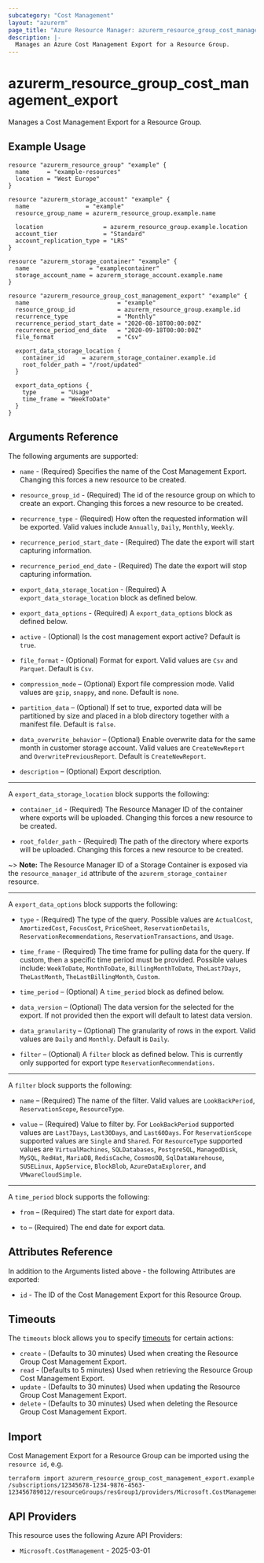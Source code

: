 ```yaml
---
subcategory: "Cost Management"
layout: "azurerm"
page_title: "Azure Resource Manager: azurerm_resource_group_cost_management_export"
description: |-
  Manages an Azure Cost Management Export for a Resource Group.
---
```


# azurerm_resource_group_cost_management_export

Manages a Cost Management Export for a Resource Group.

## Example Usage

```hcl
resource "azurerm_resource_group" "example" {
  name     = "example-resources"
  location = "West Europe"
}

resource "azurerm_storage_account" "example" {
  name                = "example"
  resource_group_name = azurerm_resource_group.example.name

  location                 = azurerm_resource_group.example.location
  account_tier             = "Standard"
  account_replication_type = "LRS"
}

resource "azurerm_storage_container" "example" {
  name                 = "examplecontainer"
  storage_account_name = azurerm_storage_account.example.name
}

resource "azurerm_resource_group_cost_management_export" "example" {
  name                         = "example"
  resource_group_id            = azurerm_resource_group.example.id
  recurrence_type              = "Monthly"
  recurrence_period_start_date = "2020-08-18T00:00:00Z"
  recurrence_period_end_date   = "2020-09-18T00:00:00Z"
  file_format                  = "Csv"

  export_data_storage_location {
    container_id     = azurerm_storage_container.example.id
    root_folder_path = "/root/updated"
  }

  export_data_options {
    type       = "Usage"
    time_frame = "WeekToDate"
  }
}
```

## Arguments Reference

The following arguments are supported:

* `name` - (Required) Specifies the name of the Cost Management Export. Changing this forces a new resource to be created.

* `resource_group_id` - (Required) The id of the resource group on which to create an export. Changing this forces a new resource to be created.

* `recurrence_type` - (Required) How often the requested information will be exported. Valid values include `Annually`, `Daily`, `Monthly`, `Weekly`.

* `recurrence_period_start_date` - (Required) The date the export will start capturing information.

* `recurrence_period_end_date` - (Required) The date the export will stop capturing information.

* `export_data_storage_location` - (Required) A `export_data_storage_location` block as defined below.

* `export_data_options` - (Required) A `export_data_options` block as defined below.

* `active` - (Optional) Is the cost management export active? Default is `true`.

* `file_format` - (Optional) Format for export. Valid values are `Csv` and `Parquet`. Default is `Csv`.

* `compression_mode` – (Optional) Export file compression mode. Valid values are `gzip`, `snappy`, and `none`. Default is `none`.

* `partition_data` – (Optional) If set to true, exported data will be partitioned by size and placed in a blob directory together with a manifest file. Default is `false`.

* `data_overwrite_behavior` – (Optional) Enable overwrite data for the same month in customer storage account. Valid values are `CreateNewReport` and `OverwritePreviousReport`. Default is `CreateNewReport`.

* `description` – (Optional) Export description.

---

A `export_data_storage_location` block supports the following:

* `container_id` - (Required) The Resource Manager ID of the container where exports will be uploaded. Changing this forces a new resource to be created.

* `root_folder_path` - (Required) The path of the directory where exports will be uploaded. Changing this forces a new resource to be created.

~> **Note:** The Resource Manager ID of a Storage Container is exposed via the `resource_manager_id` attribute of the `azurerm_storage_container` resource.

---

A `export_data_options` block supports the following:

* `type` - (Required) The type of the query. Possible values are `ActualCost`, `AmortizedCost`, `FocusCost`, `PriceSheet`, `ReservationDetails`, `ReservationRecommendations`, `ReservationTransactions`, and `Usage`.

* `time_frame` - (Required) The time frame for pulling data for the query. If custom, then a specific time period must be provided. Possible values include: `WeekToDate`, `MonthToDate`, `BillingMonthToDate`, `TheLast7Days`, `TheLastMonth`, `TheLastBillingMonth`, `Custom`.

* `time_period` – (Optional) A `time_period` block as defined below.

* `data_version` – (Optional) The data version for the selected for the export. If not provided then the export will default to latest data version.

* `data_granularity` – (Optional) The granularity of rows in the export. Valid values are `Daily` and `Monthly`. Default is `Daily`.

* `filter` – (Optional) A `filter` block as defined below. This is currently only supported for export type `ReservationRecommendations`.

---

A `filter` block supports the following:

* `name` – (Required) The name of the filter. Valid values are `LookBackPeriod`, `ReservationScope`, `ResourceType`.

* `value` – (Required) Value to filter by.  For `LookBackPeriod` supported values are `Last7Days`, `Last30Days`, and `Last60Days`. For `ReservationScope` supported values are `Single` and `Shared`. For `ResourceType` supported values are `VirtualMachines`, `SQLDatabases`, `PostgreSQL`, `ManagedDisk`, `MySQL`, `RedHat`, `MariaDB`, `RedisCache`, `CosmosDB`, `SqlDataWarehouse`, `SUSELinux`, `AppService`, `BlockBlob`, `AzureDataExplorer`, and `VMwareCloudSimple`.

---

A `time_period` block supports the following:

* `from` – (Required) The start date for export data.

* `to` – (Required) The end date for export data.

## Attributes Reference

In addition to the Arguments listed above - the following Attributes are exported:

* `id` - The ID of the Cost Management Export for this Resource Group.

## Timeouts

The `timeouts` block allows you to specify [timeouts](https://developer.hashicorp.com/terraform/language/resources/configure#define-operation-timeouts) for certain actions:

* `create` - (Defaults to 30 minutes) Used when creating the Resource Group Cost Management Export.
* `read` - (Defaults to 5 minutes) Used when retrieving the Resource Group Cost Management Export.
* `update` - (Defaults to 30 minutes) Used when updating the Resource Group Cost Management Export.
* `delete` - (Defaults to 30 minutes) Used when deleting the Resource Group Cost Management Export.

## Import

Cost Management Export for a Resource Group can be imported using the `resource id`, e.g.

```shell
terraform import azurerm_resource_group_cost_management_export.example /subscriptions/12345678-1234-9876-4563-123456789012/resourceGroups/resGroup1/providers/Microsoft.CostManagement/exports/export1
```

## API Providers
<!-- This section is generated, changes will be overwritten -->
This resource uses the following Azure API Providers:

* `Microsoft.CostManagement` - 2025-03-01
